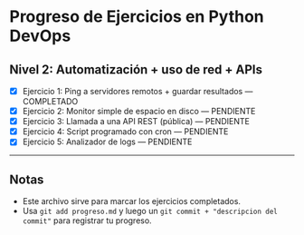# Progreso de Ejercicios en Python DevOps

## Nivel 2: Automatización + uso de red + APIs

- [x] Ejercicio 1: Ping a servidores remotos + guardar resultados    —  COMPLETADO
- [x] Ejercicio 2: Monitor simple de espacio en disco 			     —  PENDIENTE
- [x] Ejercicio 3: Llamada a una API REST (pública)             	 —  PENDIENTE
- [x] Ejercicio 4: Script programado con cron                        —  PENDIENTE
- [x] Ejercicio 5: Analizador de logs       	                     —  PENDIENTE

---

## Notas

- Este archivo sirve para marcar los ejercicios completados.
- Usa `git add progreso.md` y luego un `git commit + "descripcion del commit"` para registrar tu progreso.

